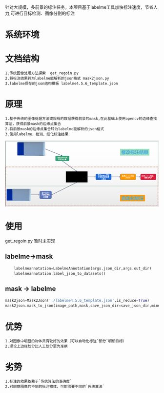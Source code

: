 针对大规模，多前景的标注任务，本项目基于labelme工具加快标注速度，节省人力,可进行目标检测、图像分割的标注

# 系统环境

# 文档结构
```text
1.传统图像处理方法探索  get_regoin.py
2.将标注结果转为labelme能解析的json格式 mask2json.py
3.labelme保存的json结构模板 labelme4.5.6_template.json
```

# 原理
```text
1.基于传统的图像处理方法或现有的数据获得前景的mask,在此基础上使用opencv的边缘查找算法，获得前景mask的边缘点集合
2.将前景mask的边缘点集合转为labelme能解析的json格式
3.使用labelme，检测、细化标注结果
```

![原理图](./doc/数据处理流程.png)

# 使用
get_regoin.py 暂时未实现

## labelme->mask
```python
    labelmeannotation=LabelmeAnnotation(args.json_dir,args.out_dir)
    labelmeannotation.label_json_to_datasets()
```

## mask -> labelme
```python
mask2json=Mask2Json('./labelme4.5.6_template.json',is_reduce=True)
mask2json.mask_to_json(image_path,mask,save_json_dir=save_json_dir,mindis=6)
```


# 优势
```text
1.对图像中明显的物体具有较好的效果（可以自动化标注`部分`明细目标）
2.理论上边缘划分比人工划分更为准确
```

# 劣势
```text
1.标注的效果依赖于`传统算法的准确度`
2.对同意图像的不同的标注物体，可能需要不同的`传统算法`
```